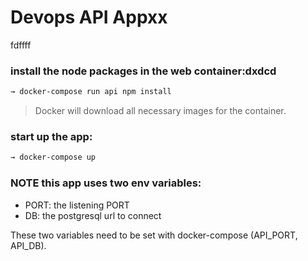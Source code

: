 # Devops API Appxx

fdffff
### install the node packages in the web container:dxdcd
```sh
→ docker-compose run api npm install
```
> Docker will download all necessary images for the container.

### start up the app:
```sh
→ docker-compose up
```

###  NOTE this app uses two env variables:

- PORT: the listening PORT
- DB: the postgresql url to connect

These two variables need to be set with docker-compose (API_PORT, API_DB).

